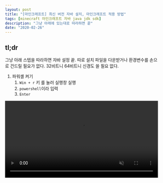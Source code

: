 ```yaml
---
layout: post
title: "[마인크래프트] 최신 버전 자바 설치, 마인크래프트 적용 방법"
tags: [minecraft 마인크래프트 자바 java jdk sdk]
description: "그냥 아래에 있는대로 따라하면 끝"
date: "2020-02-26"
---
```


## tl;dr

그냥 아래 스텝을 따라하면 자바 설정 끝. 따로 설치 파일을 다운받거나 환경변수를 손으로 건드릴 필요가 없다. 32비트니 64비트니 신경도 쓸 필요 없다.

1. 파워셸 켜기
   1. `Win + r` 키 를 눌러 실행창 실행
   2. `powershell`이라 입력
   3. `Enter`

<video src="./1-powershell.mp4" preload="auto" style="width: 100%;" autoplay playsinline controls loop muted />

2. 파워 셸에 아래 스크립트를 복사/붙여 넣기

   아래 글을 복사해서 파워셸 창에 붙여 넣으면 됨.

   파워셸 창에서 마우스 우클릭하면 복사된 텍스트 붙여넣기 가능하다. 조금 기다리면 자바 설치 끝.

   ```powershell
   Set-ExecutionPolicy RemoteSigned -Force -scope CurrentUser
   iwr -useb get.scoop.sh | iex
   scoop bucket add palindrom615 https://github.com/palindrom615/scoop-bucket
   scoop update
   scoop install sdkman
   sdk install java
   Invoke-Expression (sdk export windows)
   Write-Output "Done!"
   ```

<video src="./2-scripting.mp4"  preload="auto" style="width: 100%;" autoplay playsinline controls loop muted />

3. 마인크래프트에 적용하기

   (이 부분은 마인크래프트를 안해서 확실하지 않다...)

   - 서버의 경우: **따로 건드릴 필요 없다.** [공식 문서](https://www.minecraft.net/ko-kr/download/server/)에 나와있는 명령어 그대로 넣어주면 된다. 마인크래프트 서버는 환경변수에 있는 JRE를 그대로 사용하니까 따로 건드릴 필요는 없다.
   - 클라이언트의 경우:
     1. 설정의 java 실행파일에서 찾아보기 버튼 클릭
     2. `Ctrl + l`키를 입력, 주소창에 `%JAVA_HOME%\bin`을 입력해서 이동
     3. 파일이름에 `javaw.exe` 입력 후 확인

<video src="./3-apply-to-minecraft.mp4" preload="auto" style="width: 100%;" autoplay playsinline controls loop muted />

**자바 설치 끝!**

## 자세한 설명(feat. [sdkman](https://github.com/palindrom615/sdkman))

자바뿐 아니라 스칼라, 코틀린 등의 언어/컴파일러, gradle, maven 등의 빌드 툴, Spark, spring boot 등의 프레임워크 등 JVM 이코시스템의 많은 sdk들을 관리해주는 [sdkman](https://sdkman.io/)이라는 툴이 있는데, 이게 bash로 짜여져 있어서 윈도우에서 사용하려면 WLS나 Cygwin을 사용해야 했다. 그게 별로 마음에 안들어서 클라이언트를 go 언어로 후딱 하나 짰다.

자바는 환경변수 설정이 왜이렇게 어려운지 모르겠다. 어차피 환경이 다 거기서 거기일텐데 좀 스마트하게 해주면 좋을 것을. 나도 옛날에 (`classpath`까지 손으로 설정해야 했으니까 java 5 이전 버전일듯) 맨날 설치할 때 뭐가 꼬여서 몇시간씩 낭비하고 그랬다.

이 애플리케이션은 자바를 처음 배우는 학생이나 개발자들이 그런 일에 시간을 덜 낭비했으면 하는 마음에서 만들었다. 환경변수를 손으로 만지거나 하는 그런 쓰잘데기없는 시간을 아껴서 이선균 성대모사를 연습하거나 코를 긁거나 뭐 그런 유익한 일에 활용했으면 한다.

헛소리는 그만하고 sdkman는 scoop과 brew로 배포하고 있다. 사용법은 [github README](https://github.com/palindrom615/sdkman)로 대신한다. go 언어에는 [goreleaser](https://goreleaser.com/)라는 좋은 CI 템플릿이 있어서 자동으로 필요한 환경들로 크로스 컴파일해주고 github에 릴리즈해주고 scoop과 brew에 배포까지 해준다.

마인크래프트는 그냥 SEO때문에 넣은 거고 잘 모른다. 조회수 좀 올라갈 지 기대가 된다.
